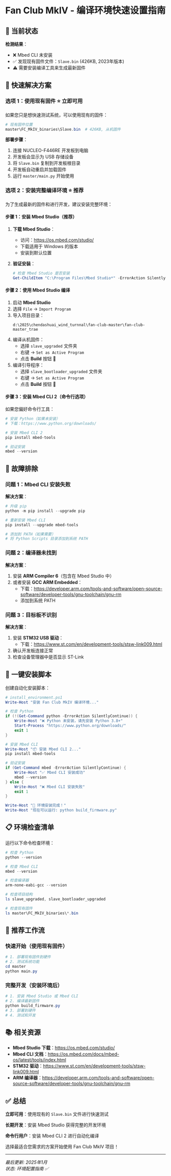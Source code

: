# Fan Club MkIV - 编译环境快速设置指南

## 🚨 当前状态

**检测结果**：
- ❌ Mbed CLI 未安装
- ✅ 发现现有固件文件：`Slave.bin` (426KB, 2023年版本)
- ⚠️ 需要安装编译工具来生成最新固件

## 🎯 快速解决方案

### 选项 1：使用现有固件 ⭐ **立即可用**

如果您只是想快速测试系统，可以使用现有的固件：

```powershell
# 现有固件位置
master\FC_MkIV_binaries\Slave.bin  # 426KB, 从机固件
```

**部署步骤**：
1. 连接 NUCLEO-F446RE 开发板到电脑
2. 开发板会显示为 USB 存储设备
3. 将 `Slave.bin` 复制到开发板根目录
4. 开发板自动重启并加载固件
5. 运行 `master/main.py` 开始使用

### 选项 2：安装完整编译环境 ⭐ **推荐**

为了生成最新的固件和进行开发，建议安装完整环境：

#### 步骤 1：安装 Mbed Studio（推荐）

1. **下载 Mbed Studio**：
   - 访问：https://os.mbed.com/studio/
   - 下载适用于 Windows 的版本
   - 安装到默认位置

2. **验证安装**：
   ```powershell
   # 检查 Mbed Studio 是否安装
   Get-ChildItem "C:\Program Files\Mbed Studio*" -ErrorAction SilentlyContinue
   ```

#### 步骤 2：使用 Mbed Studio 编译

1. 启动 **Mbed Studio**
2. 选择 `File` → `Import Program`
3. 导入项目目录：
   ```
   d:\2025\chendashuai_wind_turnnal\fan-club-master\fan-club-master_trae
   ```
4. 编译从机固件：
   - 选择 `slave_upgraded` 文件夹
   - 右键 → `Set as Active Program`
   - 点击 **Build** 按钮 🔨
5. 编译引导程序：
   - 选择 `slave_bootloader_upgraded` 文件夹
   - 右键 → `Set as Active Program`
   - 点击 **Build** 按钮 🔨

#### 步骤 3：安装 Mbed CLI 2（命令行选项）

如果您偏好命令行工具：

```powershell
# 安装 Python（如果未安装）
# 下载：https://www.python.org/downloads/

# 安装 Mbed CLI 2
pip install mbed-tools

# 验证安装
mbed --version
```

## 🔧 故障排除

### 问题 1：Mbed CLI 安装失败

**解决方案**：
```powershell
# 升级 pip
python -m pip install --upgrade pip

# 重新安装 Mbed CLI
pip install --upgrade mbed-tools

# 添加到 PATH（如果需要）
# 将 Python Scripts 目录添加到系统 PATH
```

### 问题 2：编译器未找到

**解决方案**：
1. 安装 **ARM Compiler 6**（包含在 Mbed Studio 中）
2. 或者安装 **GCC ARM Embedded**：
   - 下载：https://developer.arm.com/tools-and-software/open-source-software/developer-tools/gnu-toolchain/gnu-rm
   - 添加到系统 PATH

### 问题 3：目标板不识别

**解决方案**：
1. 安装 **STM32 USB 驱动**：
   - 下载：https://www.st.com/en/development-tools/stsw-link009.html
2. 确认开发板连接正常
3. 检查设备管理器中是否显示 ST-Link

## 🚀 一键安装脚本

创建自动化安装脚本：

```powershell
# install_environment.ps1
Write-Host "安装 Fan Club MkIV 编译环境..."

# 检查 Python
if (!(Get-Command python -ErrorAction SilentlyContinue)) {
    Write-Host "❌ Python 未安装，请先安装 Python 3.8+"
    Start-Process "https://www.python.org/downloads/"
    exit 1
}

# 安装 Mbed CLI
Write-Host "📦 安装 Mbed CLI 2..."
pip install mbed-tools

# 验证安装
if (Get-Command mbed -ErrorAction SilentlyContinue) {
    Write-Host "✅ Mbed CLI 安装成功"
    mbed --version
} else {
    Write-Host "❌ Mbed CLI 安装失败"
    exit 1
}

Write-Host "🎉 环境安装完成！"
Write-Host "现在可以运行: python build_firmware.py"
```

## 📋 环境检查清单

运行以下命令检查环境：

```powershell
# 检查 Python
python --version

# 检查 Mbed CLI
mbed --version

# 检查编译器
arm-none-eabi-gcc --version

# 检查项目结构
ls slave_upgraded, slave_bootloader_upgraded

# 检查现有固件
ls master\FC_MkIV_binaries\*.bin
```

## 🎯 推荐工作流

### 快速开始（使用现有固件）
```powershell
# 1. 部署现有固件到硬件
# 2. 测试系统功能
cd master
python main.py
```

### 完整开发（安装环境后）
```powershell
# 1. 安装 Mbed Studio 或 Mbed CLI
# 2. 编译最新固件
python build_firmware.py
# 3. 部署到硬件
# 4. 测试和开发
```

## 📚 相关资源

- **Mbed Studio 下载**：https://os.mbed.com/studio/
- **Mbed CLI 文档**：https://os.mbed.com/docs/mbed-os/latest/tools/index.html
- **STM32 驱动**：https://www.st.com/en/development-tools/stsw-link009.html
- **ARM 编译器**：https://developer.arm.com/tools-and-software/open-source-software/developer-tools/gnu-toolchain/gnu-rm

## ✅ 总结

**立即可用**：使用现有的 `Slave.bin` 文件进行快速测试

**长期开发**：安装 Mbed Studio 获得完整的开发环境

**命令行用户**：安装 Mbed CLI 2 进行自动化编译

选择最适合您需求的方案开始使用 Fan Club MkIV 项目！

---

*最后更新: 2025年1月*  
*状态: 环境配置指南 ✅*
